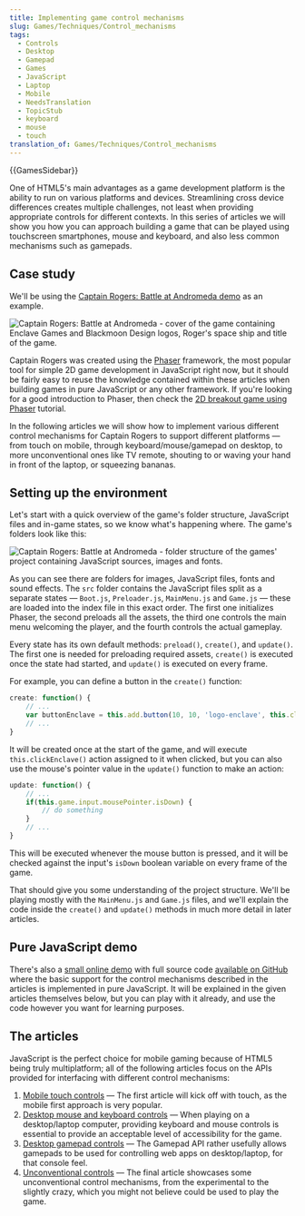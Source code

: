 ```yaml
---
title: Implementing game control mechanisms
slug: Games/Techniques/Control_mechanisms
tags:
  - Controls
  - Desktop
  - Gamepad
  - Games
  - JavaScript
  - Laptop
  - Mobile
  - NeedsTranslation
  - TopicStub
  - keyboard
  - mouse
  - touch
translation_of: Games/Techniques/Control_mechanisms
---
```

{{GamesSidebar}}

One of HTML5's main advantages as a game development platform is the ability to run on various platforms and devices. Streamlining cross device differences creates multiple challenges, not least when providing appropriate controls for different contexts. In this series of articles we will show you how you can approach building a game that can be played using touchscreen smartphones, mouse and keyboard, and also less common mechanisms such as gamepads.

## Case study

We'll be using the [Captain Rogers: Battle at Andromeda demo](http://rogers2.enclavegames.com/demo/) as an example.

![Captain Rogers: Battle at Andromeda - cover of the game containing Enclave Games and Blackmoon Design logos, Roger's space ship and title of the game.](captainrogers2-cover.png)

Captain Rogers was created using the [Phaser](http://phaser.io/) framework, the most popular tool for simple 2D game development in JavaScript right now, but it should be fairly easy to reuse the knowledge contained within these articles when building games in pure JavaScript or any other framework. If you're looking for a good introduction to Phaser, then check the [2D breakout game using Phaser](/en-US/docs/Games/Tutorials/2D_breakout_game_Phaser) tutorial.

In the following articles we will show how to implement various different control mechanisms for Captain Rogers to support different platforms — from touch on mobile, through keyboard/mouse/gamepad on desktop, to more unconventional ones like TV remote, shouting to or waving your hand in front of the laptop, or squeezing bananas.

## Setting up the environment

Let's start with a quick overview of the game's folder structure, JavaScript files and in-game states, so we know what's happening where. The game's folders look like this:

![Captain Rogers: Battle at Andromeda - folder structure of the games' project containing JavaScript sources, images and fonts.](captainrogers2-folderstructure.png)

As you can see there are folders for images, JavaScript files, fonts and sound effects. The `src` folder contains the JavaScript files split as a separate states — `Boot.js`, `Preloader.js`, `MainMenu.js` and `Game.js` — these are loaded into the index file in this exact order. The first one initializes Phaser, the second preloads all the assets, the third one controls the main menu welcoming the player, and the fourth controls the actual gameplay.

Every state has its own default methods: `preload()`, `create()`, and `update()`. The first one is needed for preloading required assets, `create()` is executed once the state had started, and `update()` is executed on every frame.

For example, you can define a button in the `create()` function:

```js
create: function() {
	// ...
	var buttonEnclave = this.add.button(10, 10, 'logo-enclave', this.clickEnclave, this);
	// ...
}
```

It will be created once at the start of the game, and will execute `this.clickEnclave()` action assigned to it when clicked, but you can also use the mouse's pointer value in the `update()` function to make an action:

```js
update: function() {
	// ...
	if(this.game.input.mousePointer.isDown) {
	    // do something
	}
	// ...
}
```

This will be executed whenever the mouse button is pressed, and it will be checked against the input's `isDown` boolean variable on every frame of the game.

That should give you some understanding of the project structure. We'll be playing mostly with the `MainMenu.js` and `Game.js` files, and we'll explain the code inside the `create()` and `update()` methods in much more detail in later articles.

## Pure JavaScript demo

There's also a [small online demo](https://end3r.github.io/JavaScript-Game-Controls/) with full source code [available on GitHub](https://github.com/end3r/JavaScript-Game-Controls/) where the basic support for the control mechanisms described in the articles is implemented in pure JavaScript. It will be explained in the given articles themselves below, but you can play with it already, and use the code however you want for learning purposes.

## The articles

JavaScript is the perfect choice for mobile gaming because of HTML5 being truly multiplatform; all of the following articles focus on the APIs provided for interfacing with different control mechanisms:

1.  [Mobile touch controls](/en-US/docs/Games/Techniques/Control_mechanisms/Mobile_touch) — The first article will kick off with touch, as the mobile first approach is very popular.
2.  [Desktop mouse and keyboard controls](/en-US/docs/Games/Techniques/Control_mechanisms/Desktop_with_mouse_and_keyboard) — When playing on a desktop/laptop computer, providing keyboard and mouse controls is essential to provide an acceptable level of accessibility for the game.
3.  [Desktop gamepad controls](/en-US/docs/Games/Techniques/Control_mechanisms/Desktop_with_gamepad) — The Gamepad API rather usefully allows gamepads to be used for controlling web apps on desktop/laptop, for that console feel.
4.  [Unconventional controls](/en-US/docs/Games/Techniques/Control_mechanisms/Other) — The final article showcases some unconventional control mechanisms, from the experimental to the slightly crazy, which you might not believe could be used to play the game.
